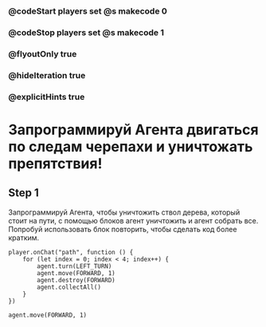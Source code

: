 ### @codeStart players set @s makecode 0
### @codeStop players set @s makecode 1

### @flyoutOnly true
### @hideIteration true
### @explicitHints true


# Запрограммируй Агента двигаться по следам черепахи и уничтожать препятствия!

## Step 1
Запрограммируй Агента, чтобы уничтожить ствол дерева, который стоит на пути, с помощью блоков агент уничтожить и агент собрать все. Попробуй использовать блок повторить, чтобы сделать код более кратким.

```ghost
player.onChat("path", function () {
    for (let index = 0; index < 4; index++) {
        agent.turn(LEFT_TURN)
        agent.move(FORWARD, 1)
        agent.destroy(FORWARD)
        agent.collectAll()
    }
})
``` 
```template
agent.move(FORWARD, 1)
```
